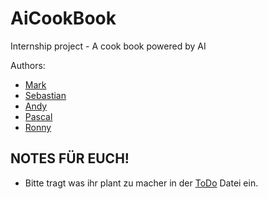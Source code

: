 # AiCookBook
Internship project - A cook book powered by AI

Authors:
- [Mark](https://github.com/marksmrnw)
- [Sebastian](https://github.com/d22seba)
- [Andy](https://guthib.com)
- [Pascal](https://github.com/yujin-san2)
- [Ronny](https://github.com/ronnypianist)

## NOTES FÜR EUCH!

- Bitte tragt was ihr plant zu macher in der [ToDo](./ToDo) Datei ein.
